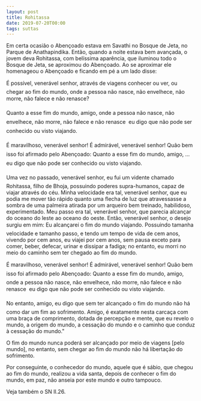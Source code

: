 ```yaml
---
layout: post
title: Rohitassa
date: 2019-07-20T00:00
tags: suttas
---
```

Em certa ocasião o Abençoado estava em Savathi no Bosque de Jeta, no Parque de Anathapindika. Então, quando a noite estava bem avançada, o jovem deva Rohitassa, com belíssima aparência, que iluminou todo o Bosque de Jeta, se aproximou do Abençoado. Ao se aproximar ele homenageou o Abençoado e ficando em pé a um lado disse:

É possível, venerável senhor, através de viagens conhecer ou ver, ou chegar ao fim do mundo, onde a pessoa não nasce, não envelhece, não morre, não falece e não renasce?

Quanto a esse fim do mundo, amigo, onde a pessoa não nasce, não envelhece, não morre, não falece e não renasce  eu digo que não pode ser conhecido ou visto viajando.

É maravilhoso, venerável senhor! É admirável, venerável senhor! Quão bem isso foi afirmado pelo Abençoado: Quanto a esse fim do mundo, amigo, ... eu digo que não pode ser conhecido ou visto viajando.

Uma vez no passado, venerável senhor, eu fui um vidente chamado Rohitassa, filho de Bhoja, possuindo poderes supra-humanos, capaz de viajar através do céu. Minha velocidade era tal, venerável senhor, que eu podia me mover tão rápido quanto uma flecha de luz que atravessasse a sombra de uma palmeira atirada por um arqueiro bem treinado, habilidoso, experimentado. Meu passo era tal, venerável senhor, que parecia alcançar do oceano do leste ao oceano do oeste. Então, venerável senhor, o desejo surgiu em mim: Eu alcançarei o fim do mundo viajando. Possuindo tamanha velocidade e tamanho passo, e tendo um tempo de vida de cem anos, vivendo por cem anos, eu viajei por cem anos, sem pausa exceto para comer, beber, defecar, urinar e dissipar a fadiga; no entanto, eu morri no meio do caminho sem ter chegado ao fim do mundo.

É maravilhoso, venerável senhor! É admirável, venerável senhor! Quão bem isso foi afirmado pelo Abençoado: Quanto a esse fim do mundo, amigo, onde a pessoa não nasce, não envelhece, não morre, não falece e não renasce  eu digo que não pode ser conhecido ou visto viajando.

No entanto, amigo, eu digo que sem ter alcançado o fim do mundo não há como dar um fim ao sofrimento. Amigo, é exatamente nesta carcaça com uma braça de comprimento, dotada de percepção e mente, que eu revelo o mundo, a origem do mundo, a cessação do mundo e o caminho que conduz à cessação do mundo."

O fim do mundo nunca poderá ser alcançado por meio de viagens [pelo mundo], no entanto, sem chegar ao fim do mundo não há libertação do sofrimento.

Por conseguinte, o conhecedor do mundo, aquele que é sábio, que chegou ao fim do mundo, realizou a vida santa, depois de conhecer o fim do mundo, em paz, não anseia por este mundo e outro tampouco.

Veja também o SN II.26.

